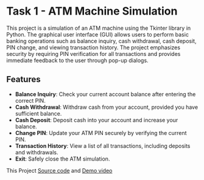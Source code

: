 # Task 1 - ATM Machine Simulation
This project is a simulation of an ATM machine using the Tkinter library in Python. The graphical user interface (GUI) allows users to perform basic banking operations such as balance inquiry, cash withdrawal, cash deposit, PIN change, and viewing transaction history. The project emphasizes security by requiring PIN verification for all transactions and provides immediate feedback to the user through pop-up dialogs.

## Features

- **Balance Inquiry**: Check your current account balance after entering the correct PIN.
- **Cash Withdrawal**: Withdraw cash from your account, provided you have sufficient balance.
- **Cash Deposit**: Deposit cash into your account and increase your balance.
- **Change PIN**: Update your ATM PIN securely by verifying the current PIN.
- **Transaction History**: View a list of all transactions, including deposits and withdrawals.
- **Exit**: Safely close the ATM simulation.

This Project [Source code](https://github.com/thariqali08/Python-Development-Intern-Projects/blob/main/Task%201%20-%20ATM%20Machine%20Simulation/ATM_mac_sim.py) and [Demo video](https://github.com/thariqali08/Python-Development-Intern-Projects/blob/main/Task%201%20-%20ATM%20Machine%20Simulation/ATM_Machine_Simulation%20Project%20Demo%20Video.mp4)
